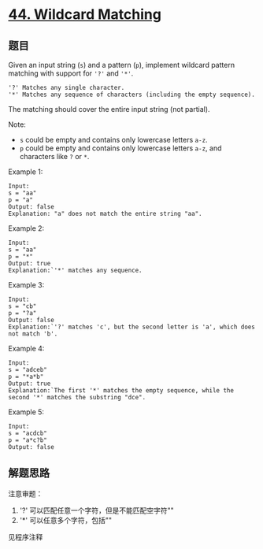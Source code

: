 # [44. Wildcard Matching](https://leetcode.com/problems/wildcard-matching/)

## 题目

Given an input string (`s`) and a pattern (`p`), implement wildcard pattern matching with support for `'?'` and `'*'`.

```text
'?' Matches any single character.
'*' Matches any sequence of characters (including the empty sequence).
```

The matching should cover the entire input string (not partial).

Note:

- `s` could be empty and contains only lowercase letters `a-z`.
- `p` could be empty and contains only lowercase letters `a-z`, and characters like `?` or `*`.

Example 1:

```text
Input:
s = "aa"
p = "a"
Output: false
Explanation: "a" does not match the entire string "aa".
```

Example 2:

```text
Input:
s = "aa"
p = "*"
Output: true
Explanation:`'*' matches any sequence.
```

Example 3:

```text
Input:
s = "cb"
p = "?a"
Output: false
Explanation:`'?' matches 'c', but the second letter is 'a', which does not match 'b'.
```

Example 4:

```text
Input:
s = "adceb"
p = "*a*b"
Output: true
Explanation:`The first '*' matches the empty sequence, while the second '*' matches the substring "dce".
```

Example 5:

```text
Input:
s = "acdcb"
p = "a*c?b"
Output: false
```

## 解题思路

注意审题：

1. '?' 可以匹配任意一个字符，但是不能匹配空字符""
1. '*' 可以任意多个字符，包括""

见程序注释
